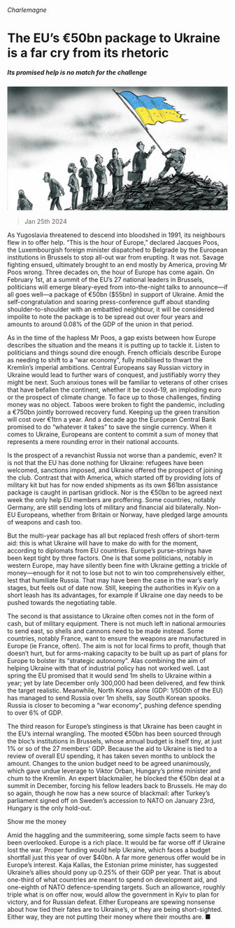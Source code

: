 ###### Charlemagne

# The EU’s €50bn package to Ukraine is a far cry from its rhetoric 

##### Its promised help is no match for the challenge 

![image](images/20240127_EUD000.jpg) 

> Jan 25th 2024 


As Yugoslavia threatened to descend into bloodshed in 1991, its neighbours flew in to offer help. “This is the hour of Europe,” declared Jacques Poos, the Luxembourgish foreign minister dispatched to Belgrade by the European institutions in Brussels to stop all-out war from erupting. It was not. Savage fighting ensued, ultimately brought to an end mostly by America, proving Mr Poos wrong. Three decades on, the hour of Europe has come again. On February 1st, at a summit of the EU’s 27 national leaders in Brussels, politicians will emerge bleary-eyed from into-the-night talks to announce—if all goes well—a package of €50bn ($55bn) in support of Ukraine. Amid the self-congratulation and soaring press-conference guff about standing shoulder-to-shoulder with an embattled neighbour, it will be considered impolite to note the package is to be spread out over four years and amounts to around 0.08% of the GDP of the union in that period. 

As in the time of the hapless Mr Poos, a gap exists between how Europe describes the situation and the means it is putting up to tackle it. Listen to politicians and things sound dire enough. French officials describe Europe as needing to shift to a “war economy”, fully mobilised to thwart the Kremlin’s imperial ambitions. Central Europeans say Russian victory in Ukraine would lead to further wars of conquest, and justifiably worry they might be next. Such anxious tones will be familiar to veterans of other crises that have befallen the continent, whether it be covid-19, an imploding euro or the prospect of climate change. To face up to those challenges, finding money was no object. Taboos were broken to fight the pandemic, including a €750bn jointly borrowed recovery fund. Keeping up the green transition will cost over €1trn a year. And a decade ago the European Central Bank promised to do “whatever it takes” to save the single currency. When it comes to Ukraine, Europeans are content to commit a sum of money that represents a mere rounding error in their national accounts. 


Is the prospect of a revanchist Russia not worse than a pandemic, even? It is not that the EU has done nothing for Ukraine: refugees have been welcomed, sanctions imposed, and Ukraine offered the prospect of joining the club. Contrast that with America, which started off by providing lots of military kit but has for now ended shipments as its own $61bn assistance package is caught in partisan gridlock. Nor is the €50bn to be agreed next week the only help EU members are proffering. Some countries, notably Germany, are still sending lots of military and financial aid bilaterally. Non-EU Europeans, whether from Britain or Norway, have pledged large amounts of weapons and cash too.

But the multi-year package has all but replaced fresh offers of short-term aid: this is what Ukraine will have to make do with for the moment, according to diplomats from EU countries. Europe’s purse-strings have been kept tight by three factors. One is that some politicians, notably in western Europe, may have silently been fine with Ukraine getting a trickle of money—enough for it not to lose but not to win too comprehensively either, lest that humiliate Russia. That may have been the case in the war’s early stages, but feels out of date now. Still, keeping the authorities in Kyiv on a short leash has its advantages, for example if Ukraine one day needs to be pushed towards the negotiating table.

The second is that assistance to Ukraine often comes not in the form of cash, but of military equipment. There is not much left in national armouries to send east, so shells and cannons need to be made instead. Some countries, notably France, want to ensure the weapons are manufactured in Europe (ie France, often). The aim is not for local firms to profit, though that doesn’t hurt, but for arms-making capacity to be built up as part of plans for Europe to bolster its “strategic autonomy”. Alas combining the aim of helping Ukraine with that of industrial policy has not worked well. Last spring the EU promised that it would send 1m shells to Ukraine within a year; yet by late December only 300,000 had been delivered, and few think the target realistic. Meanwhile, North Korea alone (GDP: 1/500th of the EU) has managed to send Russia over 1m shells, say South Korean spooks. Russia is closer to becoming a “war economy”, pushing defence spending to over 6% of GDP.

The third reason for Europe’s stinginess is that Ukraine has been caught in the EU’s internal wrangling. The mooted €50bn has been sourced through the bloc’s institutions in Brussels, whose annual budget is itself tiny, at just 1% or so of the 27 members’ GDP. Because the aid to Ukraine is tied to a review of overall EU spending, it has taken seven months to unblock the amount. Changes to the union budget need to be agreed unanimously, which gave undue leverage to Viktor Orban, Hungary’s prime minister and chum to the Kremlin. An expert blackmailer, he blocked the €50bn deal at a summit in December, forcing his fellow leaders back to Brussels. He may do so again, though he now has a new source of blackmail: after Turkey’s parliament signed off on Sweden’s accession to NATO on January 23rd, Hungary is the only hold-out.

Show me the money

Amid the haggling and the summiteering, some simple facts seem to have been overlooked. Europe is a rich place. It would be far worse off if Ukraine lost the war. Proper funding would help Ukraine, which faces a budget shortfall just this year of over $40bn. A far more generous offer would be in Europe’s interest. Kaja Kallas, the Estonian prime minister, has suggested Ukraine’s allies should pony up 0.25% of their GDP per year. That is about one-third of what countries are meant to spend on development aid, and one-eighth of NATO defence-spending targets. Such an allowance, roughly triple what is on offer now, would allow the government in Kyiv to plan for victory, and for Russian defeat. Either Europeans are spewing nonsense about how tied their fates are to Ukraine’s, or they are being short-sighted. Either way, they are not putting their money where their mouths are. ■






